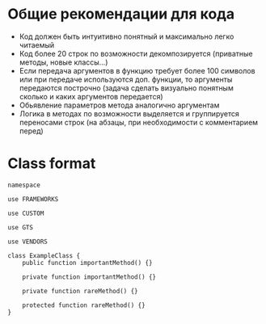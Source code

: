 # Общие рекомендации для кода

- Код должен быть интуитивно понятный и максимально легко читаемый
- Код более 20 строк по возможности декомпозируется (приватные методы, новые классы...)
- Если передача аргументов в функцию требует более 100 символов или при передаче используются доп. функции, то аргументы передаются построчно (задача сделать визуально понятным сколько и каких аргументов передается)
- Обьявление параметров метода аналогично аргументам
- Логика в методах по возможности выделяется и группируется переносами строк (на абзацы, при необходимости с комментарием перед)

  
# Class format

```
namespace

use FRAMEWORKS

use CUSTOM

use GTS

use VENDORS

class ExampleClass {
    public function importantMethod() {}
    
    private function importantMethod() {}
    
    private function rareMethod() {}
    
    protected function rareMethod() {}
}
```
